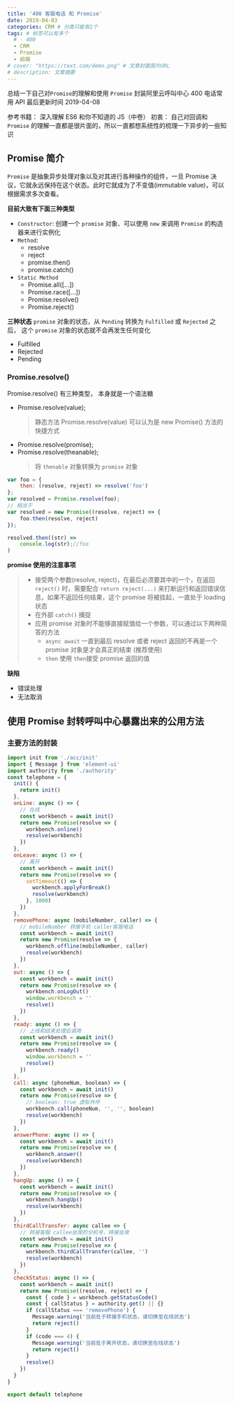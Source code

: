 ```yaml
---
title: '400 客服电话 和 Promise'
date: 2019-04-03
categories: CRM # 分类只能有1个
tags: # 标签可以有多个
  # - 400
  - CRM
  - Promise
  - 前端
# cover: "https://text.com/demo.png" # 文章封面图片URL
# description: 文章摘要
---
```


总结一下自己对`Promise`的理解和使用 `Promise` 封装阿里云呼叫中心 400 电话常用 API
最后更新时间 2019-04-08

<!-- more -->

参考书籍： 深入理解 ES6 和你不知道的 JS（中卷）
初衷： 自己对回调和`Promise` 的理解一直都是很片面的，所以一直都想系统性的梳理一下异步的一些知识

## Promise 简介

`Promise` 是抽象异步处理对象以及对其进行各种操作的组件，一旦 Promise 决议，它就永远保持在这个状态。此时它就成为了不变值(immutable value)，可以根据需求多次查看。

**目前大致有下面三种类型**

- `Constructor`: 创建一个 `promise` 对象、可以使用 `new` 来调用 `Promise` 的构造器来进行实例化
- `Method`:
  - resolve
  - reject
  - promise.then()
  - promise.catch()
- `Static Method`
  - Promise.all([...])
  - Promise.race([...])
  - Promise.resolve()
  - Promise.reject()

**三种状态**
`promise` 对象的状态，从 `Pending` 转换为 `Fulfilled` 或 `Rejected` 之后， 这个 `promise` 对象的状态就不会再发生任何变化

- Fulfilled
- Rejected
- Pending

### Promise.resolve()

Promise.resolve() 有三种类型， 本身就是一个语法糖

- Promise.resolve(value);
  > 静态方法 Promise.resolve(value) 可以认为是 new Promise() 方法的快捷方式
- Promise.resolve(promise);
- Promise.resolve(theanable);
  > 将 `thenable` 对象转换为 `promise` 对象

```js
var foo = {
    then: (resolve, reject) => resolve('foo')
};
var resolved = Promise.resolve(foo);
// 相当于
var resolved = new Promise((resolve, reject) => {
    foo.then(resolve, reject)
});

resolved.then((str) =>
    console.log(str);//foo
)
```

**promise 使用的注意事项**

> - 接受两个参数(resolve, reject)，在最后必须要其中的一个，在返回 `reject()` 时，需要配合 `return reject(...)` 来打断运行和返回错误信息，如果不返回任何结果，这个 promise 将被挂起，一直处于 loading 状态
> - 在外部 `catch()` 捕捉
> - 应用 promise 对象时不能够直接赋值给一个参数，可以通过以下两种简答的方法
>   - `async await` 一直到最后 resolve 或者 reject 返回的不再是一个 promise 对象是才会真正的结束 (推荐使用)
>   - `then` 使用 `then`接受 promise 返回的值

**缺陷**

- 错误处理
- 无法取消

## 使用 Promise 封转呼叫中心暴露出来的公用方法

### 主要方法的封装

```js
import init from './acc/init'
import { Message } from 'element-ui'
import authority from './authority'
const telephone = {
  init() {
    return init()
  },
  onLine: async () => {
    // 在线
    const workbench = await init()
    return new Promise(resolve => {
      workbench.online()
      resolve(workbench)
    })
  },
  onLeave: async () => {
    // 离开
    const workbench = await init()
    return new Promise(resolve => {
      setTimeout(() => {
        workbench.applyForBreak()
        resolve(workbench)
      }, 1000)
    })
  },
  removePhone: async (mobileNumber, caller) => {
    // mobileNumber 转接手机 caller客服电话
    const workbench = await init()
    return new Promise(resolve => {
      workbench.offline(mobileNumber, caller)
      resolve(workbench)
    })
  },
  out: async () => {
    const workbench = await init()
    return new Promise(resolve => {
      workbench.onLogOut()
      window.workbench = ''
      resolve()
    })
  },
  ready: async () => {
    // 上线和结束处理后调用
    const workbench = await init()
    return new Promise(resolve => {
      workbench.ready()
      window.workbench = ''
      resolve()
    })
  },
  call: async (phoneNum, boolean) => {
    const workbench = await init()
    return new Promise(resolve => {
      // boolean: true 虚拟外呼
      workbench.call(phoneNum, '', '', boolean)
      resolve(workbench)
    })
  },
  answerPhone: async () => {
    const workbench = await init()
    return new Promise(resolve => {
      workbench.answer()
      resolve(workbench)
    })
  },
  hangUp: async () => {
    const workbench = await init()
    return new Promise(resolve => {
      workbench.hangUp()
      resolve(workbench)
    })
  },
  thirdCallTransfer: async callee => {
    // 转接客服 callee坐席的分机号，转接坐席
    const workbench = await init()
    return new Promise(resolve => {
      workbench.thirdCallTransfer(callee, '')
      resolve(workbench)
    })
  },
  checkStatus: async () => {
    const workbench = await init()
    return new Promise((resolve, reject) => {
      const { code } = workbench.getStatusCode()
      const { callStatus } = authority.get() || {}
      if (callStatus === 'removePhone') {
        Message.warning('当前处于转接手机状态，请切换至在线状态')
        return reject()
      }
      if (code === 4) {
        Message.warning('当前处于离开状态，请切换至在线状态')
        return reject()
      }
      resolve()
    })
  }
}

export default telephone
```
